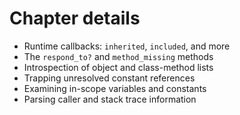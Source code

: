 # Chapter details

- Runtime callbacks: `inherited`, `included`, and more
- The `respond_to?` and `method_missing` methods
- Introspection of object and class-method lists
- Trapping unresolved constant references
- Examining in-scope variables and constants
- Parsing caller and stack trace information

